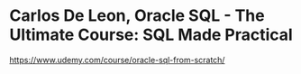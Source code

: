 # Carlos De Leon, Oracle SQL - The Ultimate Course: SQL Made Practical

https://www.udemy.com/course/oracle-sql-from-scratch/

